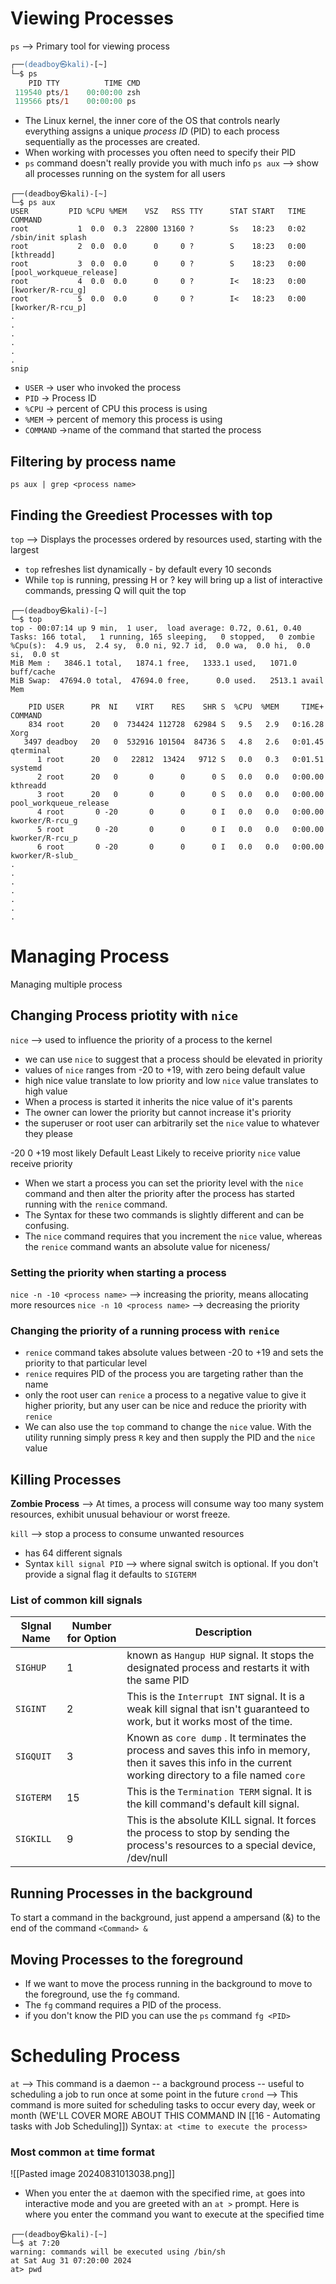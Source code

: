 # Viewing Processes
`ps` --> Primary tool for viewing process
```ps
┌──(deadboy㉿kali)-[~]
└─$ ps                   
    PID TTY          TIME CMD
 119540 pts/1    00:00:00 zsh
 119566 pts/1    00:00:00 ps
```
- The Linux kernel, the inner core of the OS that controls nearly everything assigns a unique *process ID* (PID) to each process sequentially as the processes are created.
- When working with processes you often need to specify their PID
- `ps` command doesn't really provide you with much info
`ps aux` --> show all processes running on the system for all users
```aux
┌──(deadboy㉿kali)-[~]
└─$ ps aux               
USER         PID %CPU %MEM    VSZ   RSS TTY      STAT START   TIME COMMAND
root           1  0.0  0.3  22800 13160 ?        Ss   18:23   0:02 /sbin/init splash
root           2  0.0  0.0      0     0 ?        S    18:23   0:00 [kthreadd]
root           3  0.0  0.0      0     0 ?        S    18:23   0:00 [pool_workqueue_release]
root           4  0.0  0.0      0     0 ?        I<   18:23   0:00 [kworker/R-rcu_g]
root           5  0.0  0.0      0     0 ?        I<   18:23   0:00 [kworker/R-rcu_p]
.
.
.
.
.
.
snip
```
- `USER` -> user who invoked the process
- `PID` -> Process ID
- `%CPU` -> percent of CPU this process is using
- `%MEM` -> percent of memory this process is using
- `COMMAND` ->name of the command that started the process 
## Filtering by process name
`ps aux | grep <process name>`

## Finding the Greediest Processes with top
`top` --> Displays the processes ordered by resources used, starting with the largest
- `top` refreshes list dynamically - by default every 10 seconds
- While `top` is running, pressing H or ? key will bring up a list of interactive commands, pressing Q will quit the top

```top
┌──(deadboy㉿kali)-[~]
└─$ top                                                  
top - 00:07:14 up 9 min,  1 user,  load average: 0.72, 0.61, 0.40
Tasks: 166 total,   1 running, 165 sleeping,   0 stopped,   0 zombie
%Cpu(s):  4.9 us,  2.4 sy,  0.0 ni, 92.7 id,  0.0 wa,  0.0 hi,  0.0 si,  0.0 st 
MiB Mem :   3846.1 total,   1874.1 free,   1333.1 used,   1071.0 buff/cache     
MiB Swap:  47694.0 total,  47694.0 free,      0.0 used.   2513.1 avail Mem 

    PID USER      PR  NI    VIRT    RES    SHR S  %CPU  %MEM     TIME+ COMMAND                                              
    834 root      20   0  734424 112728  62984 S   9.5   2.9   0:16.28 Xorg                                                 
   3497 deadboy   20   0  532916 101504  84736 S   4.8   2.6   0:01.45 qterminal                                            
      1 root      20   0   22812  13424   9712 S   0.0   0.3   0:01.51 systemd                                              
      2 root      20   0       0      0      0 S   0.0   0.0   0:00.00 kthreadd                                             
      3 root      20   0       0      0      0 S   0.0   0.0   0:00.00 pool_workqueue_release                               
      4 root       0 -20       0      0      0 I   0.0   0.0   0:00.00 kworker/R-rcu_g                                      
      5 root       0 -20       0      0      0 I   0.0   0.0   0:00.00 kworker/R-rcu_p                                      
      6 root       0 -20       0      0      0 I   0.0   0.0   0:00.00 kworker/R-slub_                                      
.
.
.
.
.
.
.
```
# Managing Process
Managing multiple process
## Changing Process priotity with `nice`
`nice` --> used to influence the priority of a process to the kernel
- we can use `nice` to suggest that a process should be elevated in priority
- values of `nice` ranges from -20 to +19, with zero being default value
- high nice value translate to low priority and low `nice` value translates to high value
- When a process is started it inherits the nice value of it's parents
- The owner can lower the priority but cannot increase it's priority
- the superuser or root user can arbitrarily set the `nice` value to whatever they please

-20                                           0                                          +19
most likely                            Default                                  Least Likely to
receive priority                    `nice` value                            receive priority

- When we start a process you can set the priority level with the `nice` command and then alter the priority after the process has started running with the `renice` command.
- The Syntax for these two commands is slightly different and can be confusing.
- The `nice` command requires that you increment the `nice` value, whereas the `renice` command wants an absolute value for niceness/
### Setting the priority when starting a process
`nice -n -10 <process name>` --> increasing the priority, means allocating more resources
`nice -n 10 <process name>`  --> decreasing the priority 
### Changing the priority of a running process with `renice`
- `renice` command takes absolute values between -20 to +19 and sets the priority to that particular level
- `renice` requires PID of the process you are targeting rather than the name
- only the root user can `renice` a process to a negative value to give it higher priority, but any user can be nice and reduce the priority with `renice`
- We can also use the `top` command to change the `nice` value. With the utility running simply press `R` key and then supply the PID and the `nice` value
## Killing Processes
**Zombie Process** --> At times, a process will consume way too many system resources, exhibit unusual behaviour or worst freeze. 

`kill` --> stop a process to consume unwanted resources
-  has 64 different signals
- Syntax
  `kill signal PID` --> where signal switch is optional. If you don't provide a signal flag it defaults to `SIGTERM` 
### List of common kill signals

| **SIgnal Name** | **Number for Option** | **Description**                                                                                                                                                 |
| --------------- | --------------------- | --------------------------------------------------------------------------------------------------------------------------------------------------------------- |
| `SIGHUP`        | 1                     | known as `Hangup HUP` signal. It stops the designated process and restarts it with the same PID                                                                 |
| `SIGINT`        | 2                     | This is the `Interrupt INT` signal. It is a weak kill signal that isn't guaranteed to work, but it works most of the time.                                      |
| `SIGQUIT`       | 3                     | Known as `core dump` . It terminates the process and saves this info in memory, then it saves this info in the current working directory to a file named `core` |
| `SIGTERM`       | 15                    | This is the `Termination TERM` signal. It is the kill command's default kill signal.                                                                            |
| `SIGKILL`       | 9                     | This is the absolute KILL signal. It forces the process to stop by sending the process's resources to a special device, /dev/null                               |
## Running Processes in the background
To start a command in the background, just append a ampersand (&) to the end of the command
`<Command> &`
## Moving Processes to the foreground
- If we want to move the process running in the background to move to the foreground, use the `fg` command.
- The `fg` command requires a PID of the process.
- if you don't know the PID you can use the `ps` command
`fg <PID>`
# Scheduling Process
`at` --> This command is a daemon -- a background process -- useful to scheduling a job to run once at some point in the future
`crond` --> This command is more suited for scheduling tasks to occur every day, week or month (WE'LL COVER MORE ABOUT THIS COMMAND IN [[16 - Automating tasks with Job Scheduling]])
Syntax:
`at <time to execute the process>`
### Most common `at` time format
![[Pasted image 20240831013038.png]]
- When you enter the `at` daemon with the specified rime, `at` goes into interactive mode and you are greeted with an `at >` prompt. Here is where you enter the command you want to execute at the specified time
```
┌──(deadboy㉿kali)-[~]
└─$ at 7:20                  
warning: commands will be executed using /bin/sh
at Sat Aug 31 07:20:00 2024
at> pwd
```